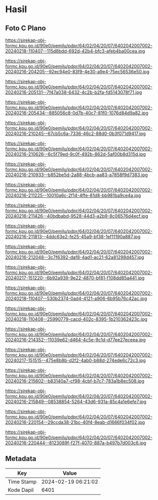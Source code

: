 # Hasil

## Foto C Plano

https://sirekap-obj-formc.kpu.go.id/90e0/pemilu/pdpr/64/02/04/20/07/6402042007002-20240218-110407--115d8bdd-692d-42b4-bfc3-afeb4ba00cea.jpg

https://sirekap-obj-formc.kpu.go.id/90e0/pemilu/pdpr/64/02/04/20/07/6402042007002-20240216-204205--92ec94e0-83f9-4e30-a9e4-75ec56536e50.jpg

https://sirekap-obj-formc.kpu.go.id/90e0/pemilu/pdpr/64/02/04/20/07/6402042007002-20240216-205131--7f47a038-6432-4c2b-b2fa-fd5143078f71.jpg

https://sirekap-obj-formc.kpu.go.id/90e0/pemilu/pdpr/64/02/04/20/07/6402042007002-20240216-205434--885056c8-0d7b-40c7-81f0-1076d84d9a82.jpg

https://sirekap-obj-formc.kpu.go.id/90e0/pemilu/pdpr/64/02/04/20/07/6402042007002-20240216-210245--67cb5c6a-7336-46c2-88d0-0b3f071d9417.jpg

https://sirekap-obj-formc.kpu.go.id/90e0/pemilu/pdpr/64/02/04/20/07/6402042007002-20240216-210626--6c5f79ed-9c0f-492b-862d-5af00b8d315d.jpg

https://sirekap-obj-formc.kpu.go.id/90e0/pemilu/pdpr/64/02/04/20/07/6402042007002-20240216-210933--b852be5d-2a88-4bcb-aa83-a7858f9d7383.jpg

https://sirekap-obj-formc.kpu.go.id/90e0/pemilu/pdpr/64/02/04/20/07/6402042007002-20240216-211225--10010a6c-2f14-4ffe-81d8-bb981ba9ce4a.jpg

https://sirekap-obj-formc.kpu.go.id/90e0/pemilu/pdpr/64/02/04/20/07/6402042007002-20240216-211426--40bdbabd-9528-44d3-a2b9-8c06576d4ecf.jpg

https://sirekap-obj-formc.kpu.go.id/90e0/pemilu/pdpr/64/02/04/20/07/6402042007002-20240216-211813--4ddc63e2-fe25-45a9-bf38-1ef11190a887.jpg

https://sirekap-obj-formc.kpu.go.id/90e0/pemilu/pdpr/64/02/04/20/07/6402042007002-20240216-212048--3c7f6392-daf8-4ad1-ac21-62a81298d457.jpg

https://sirekap-obj-formc.kpu.go.id/90e0/pemilu/pdpr/64/02/04/20/07/6402042007002-20240217-151220--6b92a939-9e22-4870-bf81-f108dd85a441.jpg

https://sirekap-obj-formc.kpu.go.id/90e0/pemilu/pdpr/64/02/04/20/07/6402042007002-20240218-110407--530b2374-0ad4-4121-a906-6b95b76c42ac.jpg

https://sirekap-obj-formc.kpu.go.id/90e0/pemilu/pdpr/64/02/04/20/07/6402042007002-20240218-110408--25990779-cacd-402c-8395-1b210362423c.jpg

https://sirekap-obj-formc.kpu.go.id/90e0/pemilu/pdpr/64/02/04/20/07/6402042007002-20240216-214352--11039e62-d464-4c5e-9c1d-d77ee27eceea.jpg

https://sirekap-obj-formc.kpu.go.id/90e0/pemilu/pdpr/64/02/04/20/07/6402042007002-20240217-151515--475e8b8b-d2f2-4ab0-b88d-274ede6c72c3.jpg

https://sirekap-obj-formc.kpu.go.id/90e0/pemilu/pdpr/64/02/04/20/07/6402042007002-20240216-215602--b83140a7-cf98-4cbf-b7c7-783a1b8ec508.jpg

https://sirekap-obj-formc.kpu.go.id/90e0/pemilu/pdpr/64/02/04/20/07/6402042007002-20240216-215849--08538854-5264-43d6-931a-85c4a1e6efe7.jpg

https://sirekap-obj-formc.kpu.go.id/90e0/pemilu/pdpr/64/02/04/20/07/6402042007002-20240216-220154--29ccda38-21bc-40f4-8eab-d1666f034f02.jpg

https://sirekap-obj-formc.kpu.go.id/90e0/pemilu/pdpr/64/02/04/20/07/6402042007002-20240216-220444--8123089f-f27f-4070-887a-b497b7d003c6.jpg


## Metadata

| Key        | Value               |
| ---------- | ------------------- |
| Time Stamp | 2024-02-19 06:21:02 |
| Kode Dapil | 6401                |




